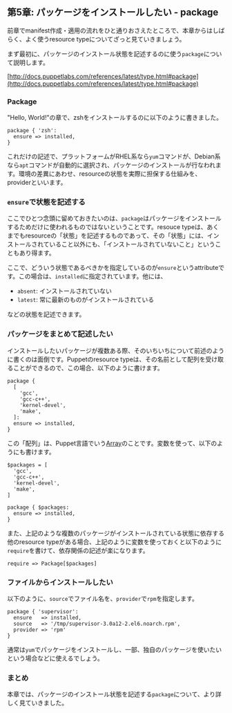 ## 第5章: パッケージをインストールしたい - package

前章でmanifest作成・適用の流れをひと通りおさえたところで、本章からはしばらく、よく使うresource typeについてざっと見ていきましょう。

まず最初に、パッケージのインストール状態を記述するのに使う`package`について説明します。

[http://docs.puppetlabs.com/references/latest/type.html#package](http://docs.puppetlabs.com/references/latest/type.html#package)

### Package

"Hello, World!"の章で、zshをインストールするのに以下のように書きました。

```
package { 'zsh':
  ensure => installed,
}
```

これだけの記述で、プラットフォームがRHEL系なら`yum`コマンドが、Debian系なら`apt`コマンドが自動的に選択され、パッケージのインストールが行なわれます。環境の差異にあわせ、resourceの状態を実際に担保する仕組みを、providerといいます。

### `ensure`で状態を記述する

ここでひとつ念頭に留めておきたいのは、`package`はパッケージをインストールするためだけに使われるものではないということです。resouce typeは、あくまでもresourceの「状態」を記述するものであって、その「状態」には、インストールされていること以外にも、「インストールされていないこと」ということもあり得ます。

ここで、どういう状態であるべきかを指定しているのが`ensure`というattributeです。この場合は、`installed`に指定されています。他には、

  * `absent`: インストールされていない
  * `latest`: 常に最新のものがインストールされている

などの状態を記述できます。

### パッケージをまとめて記述したい

インストールしたいパッケージが複数ある際、そのいちいちについて前述のように書くのは面倒です。Puppetのresource typeは、その名前として配列を受け取ることができるので、この場合、以下のように書けます。

```
package {
  [
    'gcc',
    'gcc-c++',
    'kernel-devel',
    'make',
  ]:
  ensure => installed,
}
```

この「配列」は、Puppet言語でいう[Array](http://docs.puppetlabs.com/puppet/3/reference/lang_datatypes.html#arrays)のことです。変数を使って、以下のようにも書けます。

```
$packages = [
  'gcc',
  'gcc-c++',
  'kernel-devel',
  'make',
]

package { $packages:
  ensure => installed,
}
```

また、上記のような複数のパッケージがインストールされている状態に依存する他のresource typeがある場合、上記のように変数を使っておくと以下のように`require`を書けて、依存関係の記述が楽になります。

```
require => Package[$packages]
```

### ファイルからインストールしたい

以下のように、`source`でファイル名を、`provider`で`rpm`を指定します。

```
package { 'supervisor':
  ensure   => installed,
  source   => '/tmp/supervisor-3.0a12-2.el6.noarch.rpm',
  provider => 'rpm'
}
```

通常は`yum`でパッケージをインストールし、一部、独自のパッケージを使いたいという場合などに使えるでしょう。

### まとめ

本章では、パッケージのインストール状態を記述する`package`について、より詳しく見ていきました。
